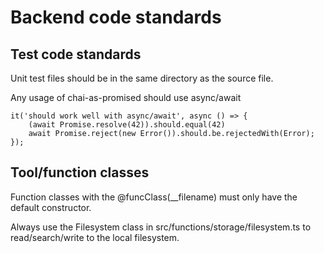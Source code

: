 # Backend code standards

## Test code standards

Unit test files should be in the same directory as the source file.

Any usage of chai-as-promised should use async/await
```
it('should work well with async/await', async () => {
    (await Promise.resolve(42)).should.equal(42)
    await Promise.reject(new Error()).should.be.rejectedWith(Error);
});
```

## Tool/function classes

Function classes with the @funcClass(__filename) must only have the default constructor.

Always use the Filesystem class in src/functions/storage/filesystem.ts to read/search/write to the local filesystem.
